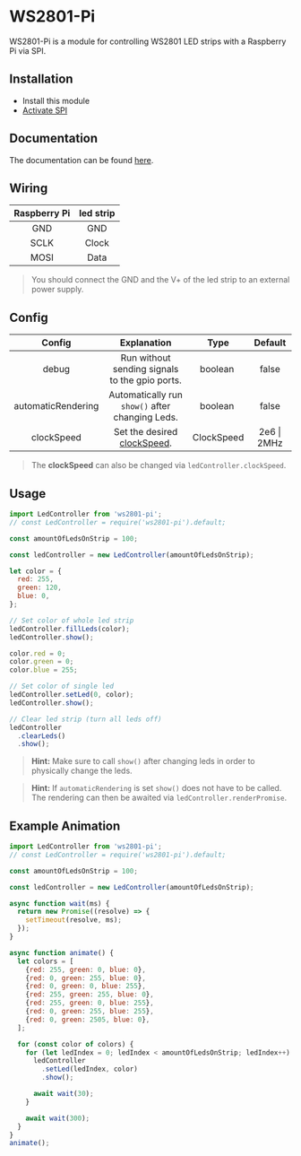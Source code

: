 # WS2801-Pi

WS2801-Pi is a module for controlling WS2801 LED strips with a Raspberry Pi via SPI.

## Installation

- Install this module
- [Activate SPI](https://www.raspberrypi-spy.co.uk/2014/08/enabling-the-spi-interface-on-the-raspberry-pi/)

## Documentation

The documentation can be found [here](http://ws2801-pi.cddnss.pw/).

## Wiring

| Raspberry Pi | led strip |
|:------------:|:----------:|
| GND | GND |
| SCLK | Clock |
| MOSI | Data |

> You should connect the GND and the V+ of the led strip to an external power supply.

## Config

| Config | Explanation | Type | Default |
|:------------:|:----------:|:----------:|:----------:|
| debug | Run without sending signals to the gpio ports. | boolean | false |
| automaticRendering | Automatically run `show()` after changing Leds. | boolean | false |
| clockSpeed | Set the desired [clockSpeed](https://projects.drogon.net/understanding-spi-on-the-raspberry-pi/). | ClockSpeed | 2e6 \| 2MHz |


> The **clockSpeed** can also be changed via `ledController.clockSpeed`.

## Usage

```javascript
import LedController from 'ws2801-pi';
// const LedController = require('ws2801-pi').default;

const amountOfLedsOnStrip = 100;

const ledController = new LedController(amountOfLedsOnStrip);

let color = {
  red: 255,
  green: 120,
  blue: 0,
};

// Set color of whole led strip
ledController.fillLeds(color);
ledController.show();

color.red = 0;
color.green = 0;
color.blue = 255;

// Set color of single led
ledController.setLed(0, color);
ledController.show();

// Clear led strip (turn all leds off)
ledController
  .clearLeds()
  .show();
```

> **Hint:** Make sure to call `show()` after changing leds in order to physically change the leds.

> **Hint:** If `automaticRendering` is set `show()` does not have to be called. The rendering can then be awaited via `ledController.renderPromise`.


## Example Animation

```javascript
import LedController from 'ws2801-pi';
// const LedController = require('ws2801-pi').default;

const amountOfLedsOnStrip = 100;

const ledController = new LedController(amountOfLedsOnStrip);

async function wait(ms) {
  return new Promise((resolve) => {
    setTimeout(resolve, ms);
  });
}

async function animate() {
  let colors = [
    {red: 255, green: 0, blue: 0},
    {red: 0, green: 255, blue: 0},
    {red: 0, green: 0, blue: 255},
    {red: 255, green: 255, blue: 0},
    {red: 255, green: 0, blue: 255},
    {red: 0, green: 255, blue: 255},
    {red: 0, green: 2505, blue: 0},
  ];

  for (const color of colors) {
    for (let ledIndex = 0; ledIndex < amountOfLedsOnStrip; ledIndex++) {
      ledController
        .setLed(ledIndex, color)
        .show();

      await wait(30);
    }

    await wait(300);
  }
}
animate();
```

